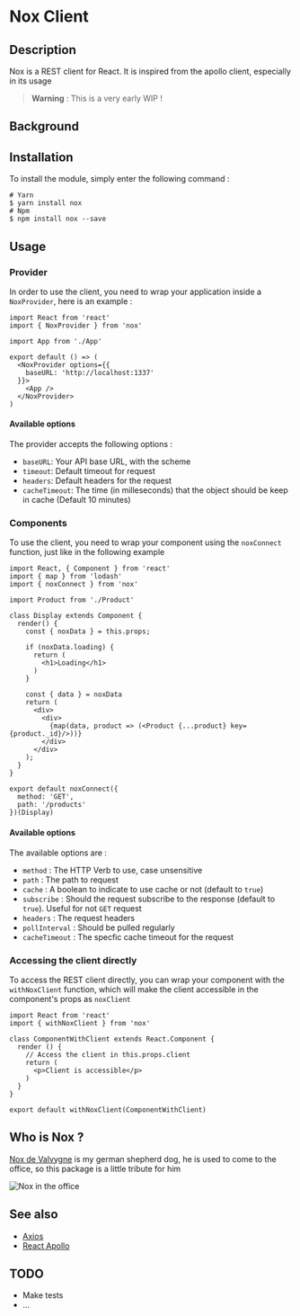 # Nox Client

## Description

Nox is a REST client for React. It is inspired from the apollo client, especially in its usage

> **Warning** : This is a very early WIP !

## Background


## Installation

To install the module, simply enter the following command :

```
# Yarn
$ yarn install nox
# Npm
$ npm install nox --save
```

## Usage

### Provider

In order to use the client, you need to wrap your application inside a `NoxProvider`, here is an example :

```
import React from 'react'
import { NoxProvider } from 'nox'

import App from './App'

export default () => (
  <NoxProvider options={{
    baseURL: 'http://localhost:1337'
  }}>
    <App />
  </NoxProvider>
)
```

#### Available options

The provider accepts the following options :

- `baseURL`: Your API base URL, with the scheme
- `timeout`: Default timeout for request
- `headers`: Default headers for the request
- `cacheTimeout`: The time (in milleseconds) that the object should be keep in cache (Default 10 minutes)

### Components

To use the client, you need to wrap your component using the `noxConnect` function, just like in the following example

```
import React, { Component } from 'react'
import { map } from 'lodash'
import { noxConnect } from 'nox'

import Product from './Product'

class Display extends Component {
  render() {
    const { noxData } = this.props;

    if (noxData.loading) {
      return (
        <h1>Loading</h1>
      )
    }

    const { data } = noxData
    return (
      <div>
        <div>
          {map(data, product => (<Product {...product} key={product._id}/>))}
        </div>
      </div>
    );
  }
}

export default noxConnect({
  method: 'GET',
  path: '/products'
})(Display)
```

#### Available options

The available options are :

- `method` : The HTTP Verb to use, case unsensitive
- `path` : The path to request
- `cache` : A boolean to indicate to use cache or not (default to `true`)
- `subscribe` : Should the request subscribe to the response (default to `true`). Useful for not `GET` request
- `headers` : The request headers
- `pollInterval` : Should be pulled regularly
- `cacheTimeout` : The specfic cache timeout for the request

### Accessing the client directly

To access the REST client directly, you can wrap your component with the `withNoxClient` function, which will make the client accessible in the component's props as `noxClient`

```
import React from 'react'
import { withNoxClient } from 'nox'

class ComponentWithClient extends React.Component {
  render () {
    // Access the client in this.props.client
    return (
      <p>Client is accessible</p>
    )
  }
}

export default withNoxClient(ComponentWithClient)
```

## Who is Nox ?

[Nox de Valvygne](http://www.pedigreedatabase.com/german_shepherd_dog/dog.html?id=2774601-nox-de-valvygne) is my german shepherd dog, he is used to come to the office, so this package is a little tribute for him

![Nox in the office](public/nox_office.png?raw=true "Nox during working hours")


## See also

- [Axios](https://github.com/axios/axios)
- [React Apollo](https://github.com/apollographql/react-apollo)

## TODO

- Make tests
- ...
